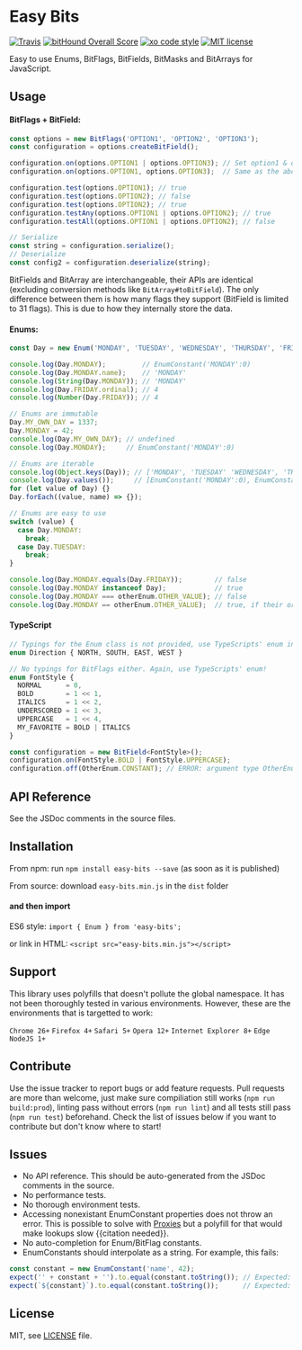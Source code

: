 # Easy Bits

[![Travis](https://img.shields.io/travis/easyfuckingpeasy/BitFlags.svg)](https://travis-ci.org/easyfuckingpeasy/BitFlags)
[![bitHound Overall Score](https://www.bithound.io/github/easyfuckingpeasy/BitFlags/badges/score.svg)](https://www.bithound.io/github/easyfuckingpeasy/BitFlags)
[![xo code style](https://img.shields.io/badge/code%20style-%20XO-67d5c5.svg)](https://github.com/sindresorhus/xo)
[![MIT license](https://img.shields.io/github/license/easyfuckingpeasy/BitFlags.svg)](https://github.com/easyfuckingpeasy/BitFlags/blob/master/LICENSE)

Easy to use Enums, BitFlags, BitFields, BitMasks and BitArrays for JavaScript.

## Usage
#### BitFlags + BitField:
```js
const options = new BitFlags('OPTION1', 'OPTION2', 'OPTION3');
const configuration = options.createBitField();

configuration.on(options.OPTION1 | options.OPTION3); // Set option1 & option3 bits to true
configuration.on(options.OPTION1, options.OPTION3);  // Same as the above

configuration.test(options.OPTION1); // true
configuration.test(options.OPTION2); // false
configuration.test(options.OPTION2); // true
configuration.testAny(options.OPTION1 | options.OPTION2); // true
configuration.testAll(options.OPTION1 | options.OPTION2); // false

// Serialize
const string = configuration.serialize();
// Deserialize
const config2 = configuration.deserialize(string);
```
BitFields and BitArray are interchangeable, their APIs are identical (excluding conversion methods like 
`BitArray#toBitField`). The only difference between them is how many flags they support (BitField is limited to 31 
flags). This is due to how they internally store the data.

#### Enums:
```js
const Day = new Enum('MONDAY', 'TUESDAY', 'WEDNESDAY', 'THURSDAY', 'FRIDAY', 'SATURDAY', 'SUNDAY');

console.log(Day.MONDAY);         // EnumConstant('MONDAY':0)
console.log(Day.MONDAY.name);    // 'MONDAY'
console.log(String(Day.MONDAY)); // 'MONDAY'
console.log(Day.FRIDAY.ordinal); // 4
console.log(Number(Day.FRIDAY)); // 4

// Enums are immutable
Day.MY_OWN_DAY = 1337;
Day.MONDAY = 42;
console.log(Day.MY_OWN_DAY); // undefined
console.log(Day.MONDAY);     // EnumConstant('MONDAY':0)

// Enums are iterable
console.log(Object.keys(Day)); // ['MONDAY', 'TUESDAY' 'WEDNESDAY', 'THURSDAY', ...]
console.log(Day.values());     // [EnumConstant('MONDAY':0), EnumConstant('TUESDAY':1), ...]
for (let value of Day) {}
Day.forEach((value, name) => {});

// Enums are easy to use
switch (value) {
  case Day.MONDAY:
    break;
  case Day.TUESDAY:
    break;
}

console.log(Day.MONDAY.equals(Day.FRIDAY));        // false
console.log(Day.MONDAY instanceof Day);            // true
console.log(Day.MONDAY === otherEnum.OTHER_VALUE); // false
console.log(Day.MONDAY == otherEnum.OTHER_VALUE);  // true, if their ordinal values are the same
```

#### TypeScript
```ts
// Typings for the Enum class is not provided, use TypeScripts' enum instead!
enum Direction { NORTH, SOUTH, EAST, WEST }

// No typings for BitFlags either. Again, use TypeScripts' enum!
enum FontStyle {
  NORMAL      = 0,
  BOLD        = 1 << 1,
  ITALICS     = 1 << 2,
  UNDERSCORED = 1 << 3,
  UPPERCASE   = 1 << 4,
  MY_FAVORITE = BOLD | ITALICS
}

const configuration = new BitField<FontStyle>();
configuration.on(FontStyle.BOLD | FontStyle.UPPERCASE);
configuration.off(OtherEnum.CONSTANT); // ERROR: argument type OtherEnum is not assignable to parameter type FontStyle
```

## API Reference
See the JSDoc comments in the source files.

## Installation
From npm: run `npm install easy-bits --save` (as soon as it is published)

From source: download `easy-bits.min.js` in the `dist` folder

#### and then import
ES6 style: `import { Enum } from 'easy-bits';`

or link in HTML: `<script src="easy-bits.min.js"></script>`

## Support
This library uses polyfills that doesn't pollute the global namespace. It has not been thoroughly tested in various 
environments. However, these are the environments that is targetted to work:

`Chrome 26+` `Firefox 4+` `Safari 5+` `Opera 12+` `Internet Explorer 8+` `Edge` `NodeJS 1+`

## Contribute
Use the issue tracker to report bugs or add feature requests. Pull requests are more than welcome, just make sure 
compiliation still works (`npm run build:prod`), linting pass without errors (`npm run lint`) and all tests still pass 
(`npm run test`) beforehand. Check the list of issues below if you want to contribute but don't know where to start!

## Issues
* No API reference. This should be auto-generated from the JSDoc comments in the source.
* No performance tests.
* No thorough environment tests.
* Accessing nonexistant EnumConstant properties does not throw an error. This is possible to solve with 
[Proxies](https://developer.mozilla.org/en/docs/Web/JavaScript/Reference/Global_Objects/Proxy)
but a polyfill for that would make lookups slow {{citation needed}}.
* No auto-completion for Enum/BitFlag constants.
* EnumConstants should interpolate as a string. For example, this fails:
```js
const constant = new EnumConstant('name', 42);
expect('' + constant + '').to.equal(constant.toString()); // Expected: 'EnumConstant(name:42)', Actual: '42'
expect(`${constant}`).to.equal(constant.toString());      // Expected: 'EnumConstant(name:42)', Actual: '42'
```

## License
MIT, see [LICENSE](/LICENSE) file.
